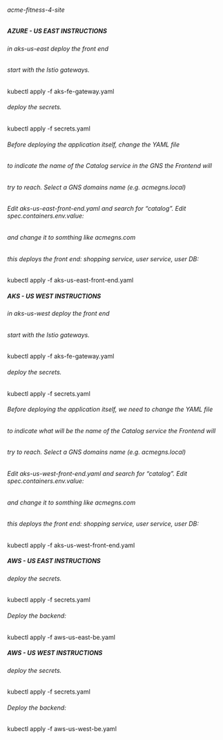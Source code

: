 ###### acme-fitness-4-site
##### AZURE - US EAST INSTRUCTIONS #####
###### in aks-us-east deploy the front end
###### start with the Istio gateways.
kubectl apply -f aks-fe-gateway.yaml

###### deploy the secrets.
kubectl apply -f secrets.yaml

###### Before deploying the application itself, change the YAML file
###### to indicate the name of the Catalog service in the GNS the Frontend will 
###### try to reach. Select a GNS domains name (e.g. acmegns.local)
###### Edit aks-us-east-front-end.yaml and search for “catalog”.  Edit spec.containers.env.value:   
###### and change it to somthing like acmegns.com
###### this deploys the front end:  shopping service, user service, user DB:
kubectl apply -f aks-us-east-front-end.yaml


##### AKS - US WEST INSTRUCTIONS #####
###### in aks-us-west deploy the front end
###### start with the Istio gateways.
kubectl apply -f aks-fe-gateway.yaml

###### deploy the secrets.
kubectl apply -f secrets.yaml

###### Before deploying the application itself, we need to change the YAML file
###### to indicate what will be the name of the Catalog service the Frontend will 
###### try to reach. Select a GNS domains name (e.g. acmegns.local)
###### Edit aks-us-west-front-end.yaml and search for “catalog”.  Edit spec.containers.env.value:   
###### and change it to somthing like acmegns.com
###### this deploys the front end:  shopping service, user service, user DB:
kubectl apply -f aks-us-west-front-end.yaml


##### AWS - US EAST INSTRUCTIONS #####
###### deploy the secrets.
kubectl apply -f secrets.yaml

###### Deploy the backend:
kubectl apply -f aws-us-east-be.yaml


##### AWS - US WEST INSTRUCTIONS #####
###### deploy the secrets.
kubectl apply -f secrets.yaml

###### Deploy the backend:
kubectl apply -f aws-us-west-be.yaml
